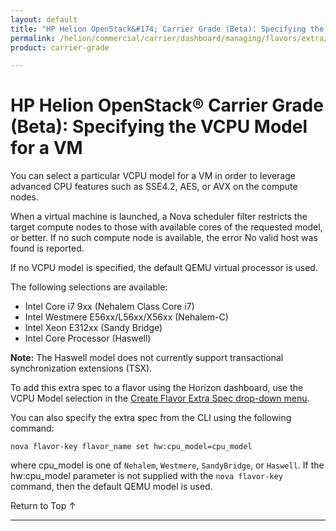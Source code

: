 ```yaml
---
layout: default
title: "HP Helion OpenStack&#174; Carrier Grade (Beta): Specifying the VCPU Model for a VM"
permalink: /helion/commercial/carrier/dashboard/managing/flavors/extra/vcpu/
product: carrier-grade

---
```

<!--UNDER REVISION-->

<script>

function PageRefresh {
onLoad="window.refresh"
}

PageRefresh();

</script>

<!-- <p style="font-size: small;"> <a href="/helion/commercial/carrier/ga1/install/">&#9664; PREV</a> | <a href="/helion/commercial/carrier/ga1/install-overview/">&#9650; UP</a> | <a href="/helion/commercial/carrier/ga1/">NEXT &#9654;</a></p> -->

# HP Helion OpenStack&#174; Carrier Grade (Beta): Specifying the VCPU Model for a VM

You can select a particular VCPU model for a VM in order to leverage advanced CPU features such as SSE4.2, AES, or AVX on the compute nodes.

When a virtual machine is launched, a Nova scheduler filter restricts the target compute nodes to those with available cores of the requested model, or better. If no such compute node is available, the error No valid host was found is reported.

If no VCPU model is specified, the default QEMU virtual processor is used.

The following selections are available:

* Intel Core i7 9xx (Nehalem Class Core i7)
* Intel Westmere E56xx/L56xx/X56xx (Nehalem-C)
* Intel Xeon E312xx (Sandy Bridge)
* Intel Core Processor (Haswell)

**Note:** The Haswell model does not currently support transactional synchronization extensions (TSX).

To add this extra spec to a flavor using the Horizon dashboard, use the VCPU Model selection in the [Create Flavor Extra Spec drop-down menu](/helion/commercial/carrier/dashboard/managing/flavors/extra/). 

You can also specify the extra spec from the CLI using the following command:

	nova flavor-key flavor_name set hw:cpu_model=cpu_model

where cpu_model is one of `Nehalem`, `Westmere`, `SandyBridge`, or `Haswell`.  If the hw:cpu_model parameter is not supplied with the `nova flavor-key` command, then the default QEMU model is used.

<a href="#top" style="padding:14px 0px 14px 0px; text-decoration: none;"> Return to Top &#8593; </a>


----
